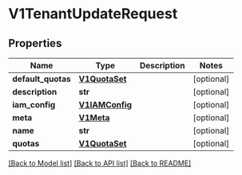 # V1TenantUpdateRequest

## Properties
Name | Type | Description | Notes
------------ | ------------- | ------------- | -------------
**default_quotas** | [**V1QuotaSet**](V1QuotaSet.md) |  | [optional] 
**description** | **str** |  | [optional] 
**iam_config** | [**V1IAMConfig**](V1IAMConfig.md) |  | [optional] 
**meta** | [**V1Meta**](V1Meta.md) |  | [optional] 
**name** | **str** |  | [optional] 
**quotas** | [**V1QuotaSet**](V1QuotaSet.md) |  | [optional] 

[[Back to Model list]](../README.md#documentation-for-models) [[Back to API list]](../README.md#documentation-for-api-endpoints) [[Back to README]](../README.md)



